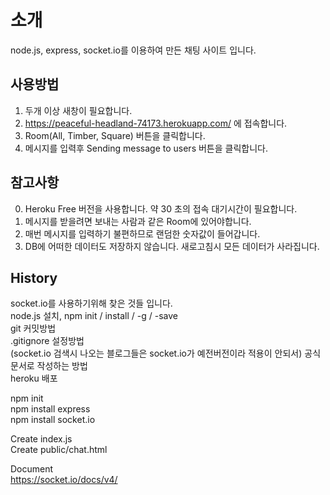 # 소개  
node.js, express, socket.io를 이용하여 만든 채팅 사이트 입니다.
      
     
## 사용방법
1. 두개 이상 새창이 필요합니다. 
2. https://peaceful-headland-74173.herokuapp.com/ 에 접속합니다. 
3. Room(All, Timber, Square) 버튼을 클릭합니다.   
4. 메시지를 입력후 Sending message to users 버튼을 클릭합니다.
  
   
## 참고사항
0. Heroku Free 버전을 사용합니다. 약 30 초의 접속 대기시간이 필요합니다.
1. 메시지를 받을려면 보내는 사람과 같은 Room에 있어야합니다. 
2. 매번 메시지를 입력하기 불편하므로 랜덤한 숫자값이 들어갑니다. 
3. DB에 어떠한 데이터도 저장하지 않습니다. 새로고침시 모든 데이터가 사라집니다. 

  
## History   
socket.io를 사용하기위해 찾은 것들 입니다.   
node.js 설치, npm init / install / -g / -save   
git 커밋방법    
.gitignore 설정방법  
(socket.io 검색시 나오는 블로그들은 socket.io가 예전버전이라 적용이 안되서) 공식문서로 작성하는 방법   
heroku 배포  
  
npm init  
npm install express  
npm install socket.io  
  
Create index.js  
Create public/chat.html  
  
Document  
https://socket.io/docs/v4/  
  

